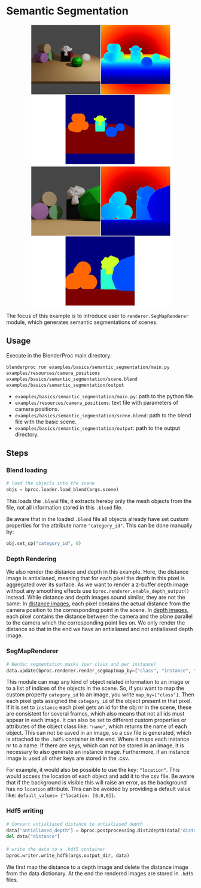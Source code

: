 # Semantic Segmentation 

<p align="center">
<img src="../../../images/semantic_segmentation_rendering_0.jpg" alt="Front readme image" width=375>
<img src="../../../images/semantic_segmentation_rendering_1.jpg" alt="Front readme image" width=375>
</p>

The focus of this example is to introduce user to `renderer.SegMapRenderer` module, which generates semantic segmentations of scenes.

## Usage

Execute in the BlenderProc main directory:

```
blenderproc run examples/basics/semantic_segmentation/main.py examples/resources/camera_positions examples/basics/semantic_segmentation/scene.blend examples/basics/semantic_segmentation/output
```

* `examples/basics/semantic_segmentation/main.py`: path to the python file.
* `examples/resources/camera_positions`: text file with parameters of camera positions.
* `examples/basics/semantic_segmentation/scene.blend`: path to the blend file with the basic scene.
* `examples/basics/semantic_segmentation/output`: path to the output directory.

## Steps

### Blend loading

```python
# load the objects into the scene
objs = bproc.loader.load_blend(args.scene)
```

This loads the `.blend` file, it extracts hereby only the mesh objects from the file, not all information stored in this `.blend` file.

Be aware that in the loaded `.blend` file all objects already have set custom properties for the attribute name `"category_id"`.
This can be done manually by:

```python
obj.set_cp("category_id", 0)
```

### Depth Rendering

We also render the distance and depth in this example. Here, the distance image is antialiased, meaning that for each pixel the depth in this pixel is aggregated over its surface. As we want to render a z-buffer depth image without any smoothing effects use `bproc.renderer.enable_depth_output()` instead. While distance and depth images sound similar, they are not the same: In [distance images](https://en.wikipedia.org/wiki/Range_imaging), each pixel contains the actual distance from the camera position to the corresponding point in the scene.  In [depth images](https://en.wikipedia.org/wiki/Depth_map), each pixel contains the distance between the camera and the plane parallel to the camera which the corresponding point lies on.
We only render the distance so that in the end we have an antialiased and not antialiased depth image.

### SegMapRenderer

```python
# Render segmentation masks (per class and per instance)
data.update(bproc.renderer.render_segmap(map_by=["class", "instance", "name"]))
```

This module can map any kind of object related information to an image or to a list of indices of the objects in the scene.
So, if you want to map the custom property `category_id` to an image, you write `map_by=["class"]`.
Then each pixel gets assigned the `category_id` of the object present in that pixel.
If it is set to `instance` each pixel gets an id for the obj nr in the scene, these are consistent for several frames, which also means that not all ids must appear in each image.
It can also be set to different custom properties or attributes of the object class like: `"name"`, which returns the name of each object. 
This can not be saved in an image, so a csv file is generated, which is attached to the `.hdf5` container in the end.
Where it maps each instance nr to a name. 
If there are keys, which can not be stored in an image, it is necessary to also generate an instance image.
Furthermore, if an instance image is used all other keys are stored in the .csv.


For example, it would also be possible to use the key: `"location"`. This would access the location of each object and add it to the csv file.
Be aware that if the background is visible this will raise an error, as the background has no `location` attribute.
This can be avoided by providing a default value like: `default_values= {"location: [0,0,0]}`.

### Hdf5 writing

```python
# Convert antialiased distance to antialiased depth
data["antialiased_depth"] = bproc.postprocessing.dist2depth(data["distance"])
del data["distance"]

# write the data to a .hdf5 container
bproc.writer.write_hdf5(args.output_dir, data)
```

We first map the distance to a depth image and delete the distance image from the data dictionary.
At the end the rendered images are stored in `.hdf5` files.
